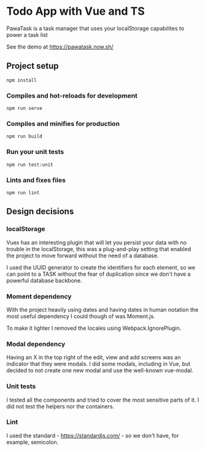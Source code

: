 # Todo App with Vue and TS

PawaTask is a task manager that uses your localStorage capabilites to power a task list

See the demo at https://pawatask.now.sh/

## Project setup
```
npm install
```

### Compiles and hot-reloads for development
```
npm run serve
```

### Compiles and minifies for production
```
npm run build
```

### Run your unit tests
```
npm run test:unit
```

### Lints and fixes files
```
npm run lint
```

## Design decisions

### localStorage
Vuex has an interesting plugin that will let you persist your data with no trouble in the localStorage, this was a plug-and-play setting that enabled the project to move forward without the need of a database.

I used the UUID generator to create the identifiers for each element, so we can point to a TASK without the fear of duplication since we don't have a powerful database backbone.

### Moment dependency
With the project heavily using dates and having dates in human notation the most useful dependency I could though of was Moment.js. 

To make it lighter I removed the locales using Webpack.IgnorePlugin.

### Modal dependency
Having an X in the top right of the edit, view and add screens was an indicator that they were modals. I did some modals, including in Vue, but decided to not create one new modal and use the well-known vue-modal.

### Unit tests
I tested all the components and tried to cover the most sensitive parts of it. I did not test the helpers nor the containers.

### Lint
I used the standard - https://standardjs.com/ - so we don't have, for example, semicolon.
